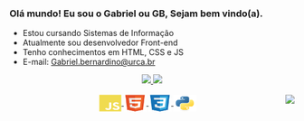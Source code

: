 ### Olá mundo! Eu sou o Gabriel ou GB, Sejam bem vindo(a).

 - Estou cursando Sistemas de Informação
 - Atualmente sou desenvolvedor Front-end
 - Tenho conhecimentos em HTML, CSS e JS
 - E-mail: Gabriel.bernardino@urca.br
 
 <div align="center">
  <a href="https://github.com/astyn9">
  <img height="180em" src="https://github-readme-stats.vercel.app/api?username=astyn9&show_icons=true&theme=dracula&include_all_commits=true&count_private=true"/>
  <img height="180em" src="https://github-readme-stats.vercel.app/api/top-langs/?username=astyn9&layout=compact&langs_count=7&theme=dracula"/>
</div>
<div style="display: inline_block" align="center"><br>
  <img align="center" height="30" width="40" src="https://raw.githubusercontent.com/devicons/devicon/master/icons/javascript/javascript-plain.svg">
  <img align="center" height="30" width="40" src="https://raw.githubusercontent.com/devicons/devicon/master/icons/html5/html5-original.svg">
  <img align="center" height="30" width="40" src="https://raw.githubusercontent.com/devicons/devicon/master/icons/css3/css3-original.svg">
  <img align="center" height="30" width="40" src="https://raw.githubusercontent.com/devicons/devicon/master/icons/python/python-original.svg">
  <img align="right"  height="140" margin="40" border-radius="100%" src="https://avatars.githubusercontent.com/u/89982150?v=4">
</div>
  
  





